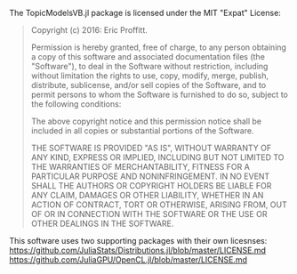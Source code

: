 The TopicModelsVB.jl package is licensed under the MIT "Expat" License:

> Copyright (c) 2016: Eric Proffitt.
>
> Permission is hereby granted, free of charge, to any person obtaining
> a copy of this software and associated documentation files (the
> "Software"), to deal in the Software without restriction, including
> without limitation the rights to use, copy, modify, merge, publish,
> distribute, sublicense, and/or sell copies of the Software, and to
> permit persons to whom the Software is furnished to do so, subject to
> the following conditions:
>
> The above copyright notice and this permission notice shall be
> included in all copies or substantial portions of the Software.
>
> THE SOFTWARE IS PROVIDED "AS IS", WITHOUT WARRANTY OF ANY KIND,
> EXPRESS OR IMPLIED, INCLUDING BUT NOT LIMITED TO THE WARRANTIES OF
> MERCHANTABILITY, FITNESS FOR A PARTICULAR PURPOSE AND NONINFRINGEMENT.
> IN NO EVENT SHALL THE AUTHORS OR COPYRIGHT HOLDERS BE LIABLE FOR ANY
> CLAIM, DAMAGES OR OTHER LIABILITY, WHETHER IN AN ACTION OF CONTRACT,
> TORT OR OTHERWISE, ARISING FROM, OUT OF OR IN CONNECTION WITH THE
> SOFTWARE OR THE USE OR OTHER DEALINGS IN THE SOFTWARE.

This software uses two supporting packages with their own licesnses:
https://github.com/JuliaStats/Distributions.jl/blob/master/LICENSE.md
https://github.com/JuliaGPU/OpenCL.jl/blob/master/LICENSE.md
